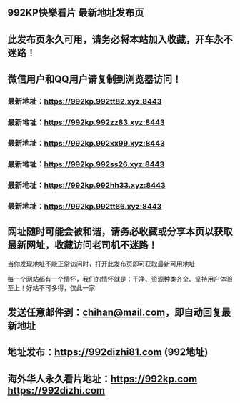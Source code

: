 ## **992KP快樂看片 最新地址发布页**
## 此发布页永久可用，请务必将本站加入收藏，开车永不迷路！
## 微信用户和QQ用户请复制到浏览器访问！
### 最新地址：https://992kp.992tt82.xyz:8443

### 最新地址：https://992kp.992zz83.xyz:8443

### 最新地址：https://992kp.992xx99.xyz:8443

### 最新地址：https://992kp.992ss26.xyz:8443

### 最新地址：https://992kp.992hh33.xyz:8443

### 最新地址：https://992kp.992tt66.xyz:8443


## 网址随时可能会被和谐，请务必收藏或分享本页以获取最新网址，收藏访问老司机不迷路！

当你发现地址不能正常访问时，打开此发布页即可获取最新可用地址

每一个网站都有一个情怀，我们的情怀就是：干净、资源种类齐全、坚持用户体验至上！好站不可多得，仅此一家

## 发送任意邮件到：chihan@mail.com，即自动回复最新地址
## 地址发布：https://992dizhi81.com  (992地址)
## 海外华人永久看片地址：https://992kp.com  https://992dizhi.com

